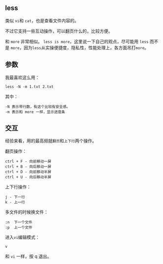 ## less
类似 `vi`和 `cat`，也是查看文件内容的。

不过它支持一些互动操作，可以翻页什么的，比较方便。

和 `more` 非常相似。 `less is more`，这里说一下自己的观点，尽可能用 `less` 而不是 `more`，因为`less`从实操便捷度，隐私性，性能处理上，各方面吊打`more`。

## 参数

我最喜欢这么用：
```
less -N -m 1.txt 2.txt
```
其中：
```
-N 表示带行数，有这个比较有安全感。
-m 表示和 more 一样，显示进度条
```

## 交互
经验来看，用的最高频就`翻页`和`上下行`两个操作。

翻页操作：
```
ctrl + F - 向前移动一屏
ctrl + B - 向后移动一屏
ctrl + D - 向前移动半屏
ctrl + U - 向后移动半屏
```
上下行操作：
```
j - 下一行
k - 上一行
```
多文件的时候换文件：
```
:n  下一个文件
:p  上一个文件
```
进入`vi`编辑模式：
```
v
```


和 `vi` 一样，按 q 退出。

